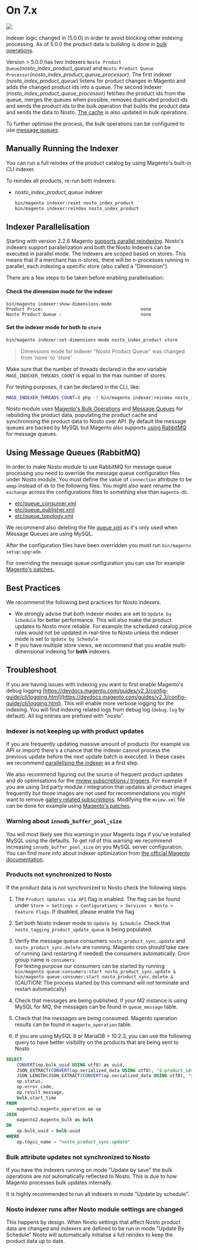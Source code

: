 # On 7.x

![](https://img.shields.io/badge/nosto-%3E%3D%205.0.0-green)

Indexer logic changed in \(5.0.0\) in order to avoid blocking other indexing processing. As of 5.0.0 the product data is building is done in [bulk operations](https://devdocs.magento.com/guides/v2.3/extension-dev-guide/message-queues/bulk-operations.html).

Version &gt; 5.0.0 has two indexers `Nosto Product Queue`_\(nosto\_index\_product\_queue\)_ and `Nosto Product Queue Processor`_\(nosto\_index\_product\_queue\_processor\)_. The first indexer \(_nosto\_index\_product\_queue_\) listens for product changes in Magento and adds the changed product ids into a queue. The second indexer \(_nosto\_index\_product\_queue\_processor\)_ fetches the product ids from the queue, merges the queues when possible, removes duplicated product ids and sends the product ids to the bulk operation that builds the product data and sends the data to Nosto. [The cache](../product-data-caching/built-in-caching.md) is also updated in bulk operations.

To further optimise the process, the bulk operations can be configured to use [message queues](https://devdocs.magento.com/guides/v2.3/extension-dev-guide/message-queues/message-queues.html).

## Manually Running the Indexer

You can run a full reindex of the product catalog by using Magento's built-in CLI indexer.

To reindex all products, re-run both indexers:

* _nosto\_index\_product\_queue_ indexer

  ```bash
  bin/magento indexer:reset nosto_index_product
  bin/magento indexer:reindex nosto_index_product
  ```

## Indexer Parallelisation

Starting with version 2.2.6 Magento [supports parallel reindexing](https://community.magento.com/t5/Magento-DevBlog/Indexers-parallelization-and-optimization/ba-p/104922). Nosto's indexers support parallelization and both the Nosto indexers can be executed in parallel mode. The indexers are scoped based on stores. This means that if a merchant has n-stores, there will be n-processes running in parallel, each indexing a specific store \(also called a "Dimension"\).

There are a few steps to be taken before enabling parallelisation:

#### Check the dimension mode for the indexer

```text
bin/magento indexer:show-dimensions-mode
Product Price:                                     none
Nosto Product Queue :                              none
```

#### Set the indexer mode for **both** to `store`

```bash
bin/magento indexer:set-dimensions-mode nosto_index_product store
```
> Dimensions mode for indexer "Nosto Product Queue" was changed from 'none' to 'store'


Make sure that the number of threads declared in the env variable `MAGE_INDEXER_THREADS_COUNT` is equal to the max number of stores.

For testing purposes, it can be declared in the CLI, like:

```bash
MAGE_INDEXER_THREADS_COUNT=3 php -f bin/magento indexer:reindex nosto_index_product
```

Nosto module uses [Magento's Bulk Operations](https://devdocs.magento.com/guides/v2.3/extension-dev-guide/message-queues/bulk-operations.html) and [Message Queues](https://devdocs.magento.com/guides/v2.3/extension-dev-guide/message-queues/message-queues.html) for rebuilding the product data, populating the product cache and synchronising the product data to Nosto over API. By default the message queues are backed by MySQL but Magento also supports [using RabbitMQ](https://devdocs.magento.com/guides/v2.3/install-gde/prereq/install-rabbitmq.html) for message queues.

## Using Message Queues \(RabbitMQ\)

In order to make Nosto module to use RabbitMQ for message queue processing you need to override the message queue configuration files under Nosto module. You must define the value of `connection` attribute to be `amqp` instead of `db` to the following files. You might also want rename the `exchange` across the configurations files to something else than `magento-db`.

* [etc/queue\_consumer.xml](https://github.com/Nosto/nosto-magento2/blob/master/etc/queue_consumer.xml) 
* [etc/queue\_publisher.xml](https://github.com/Nosto/nosto-magento2/blob/master/etc/queue_publisher.xml)
* [etc/queue\_topology.xml](https://github.com/Nosto/nosto-magento2/blob/master/etc/queue_topology.xml)

We recommend also deleting the file [queue.xml](https://github.com/Nosto/nosto-magento2/blob/master/etc/queue.xml) as it's only used when Message Queues are using MySQL.

After the configuration files have been overridden you must run `bin/magento setup:upgrade`.

For overriding the message queue configuration you can use for example [Magento's patches.](https://devdocs.magento.com/guides/v2.3/comp-mgr/patching.html)

## Best Practices

We recommend the following best practices for Nosto indexers.

* We strongly advise that both indexer modes are set to `Update by Schedule` for better performance.  This will also make the product updates to Nosto more reliable. For example the scheduled catalog price rules would not be updated in real-time to Nosto unless the indexer mode is set to  `Update by Schedule` 
* If you have multiple store views, we recommend that you enable multi-dimensional indexing for **both** indexers.

## Troubleshoot

If you are having issues with indexing you want to first enable Magento's debug logging [https://devdocs.magento.com/guides/v2.3/config-guide/cli/logging.html](https://devdocs.magento.com/guides/v2.3/config-guide/cli/logging.html). This will enable more verbose logging for the indexing. You will find indexing related logs from debug log \(`debug.log` by default\). All log entries are prefixed with "nosto".‌

### Indexer is not keeping up with product updates <a id="indexer-is-not-keeping-up-with-product-updates"></a>

‌If you are frequently updating massive amount of products \(for example via API or import\) there's a chance that the indexer cannot process the previous update before the next update batch is executed. In these cases we recommend [parallelising the indexer](https://docs.nosto.com/magento-2/features/indexer/on-5.x#indexer-parallelisation) as a first step.‌

We also recommend figuring out the source of frequent product updates and do optimisations for the [mview subscriptions / triggers](https://github.com/Nosto/nosto-magento2/blob/master/etc/mview.xml#L38). For example if you are using 3rd party module / integration that updates all product images frequently but those images are not used for recommendations you might want to remove [gallery related subscriptions](https://github.com/Nosto/nosto-magento2/blob/master/etc/mview.xml#L45-L46). Modifying the `mview.xml` file can be done for example using [Magento's patches](https://devdocs.magento.com/guides/v2.3/comp-mgr/patching.html).‌

### Warning about `innodb_buffer_pool_size` <a id="warning-about-innodb_buffer_pool_size"></a>

You will most likely see this warning in your Magento logs if you've installed MySQL using the defaults. To get rid of this warning we recommend increasing `innodb_buffer_pool_size` on you MySQL server configuration. You can find more info about indexer optimization from [the official Magento documentation](https://devdocs.magento.com/guides/v2.3/extension-dev-guide/indexer-batch.html).‌

### Products not synchronized to Nosto <a id="products-not-synchronized-to-nosto"></a>

If the product data is not synchronized to Nosto check the following steps:   
  
1. The `Product Updates via API` flag is enabled. The flag can be found under `Store > Settings > Configurations > Services > Nosto > Feature Flags`. If disabled, please enable the flag   
  
2. Set both Nosto indexer mode to `Update by Schedule`. Check that `nosto_tagging_product_update_queue` is being populated.   
  
3. Verify the message queue consumers `nosto_product_sync.update` and `nosto_product_sync.delete` are running. Magento cron should take care of running \(and restarting if needed\) the consumers automatically. Cron group name is `consumers`.   
For testing purpose our consumers can be started by running `bin/magento queue:consumers:start nosto_product_sync.update & bin/magento queue:consumer:start nosto_product_sync.delete &`   
\(CAUTION! The process started by this command will not terminate and restart automatically\)   
  
4. Check that messages are being published. If your M2 instance is using MySQL for MQ, the messages can be found in `queue_message` table.   
  
5. Check that the messages are being consumed. Magento operation results can be found in `magento_operation` table.   
  
6. If you are using MySQL 8 or MariaDB &gt; 10.2.3, you can use the following query to have better visibility on the products that are being sent to Nosto

```sql
SELECT 
    CONVERT(op.bulk_uuid USING utf8) as uuid,
    JSON_EXTRACT(CONVERT(op.serialized_data USING utf8), "$.product_ids") as products,  
    JSON_LENGTH(JSON_EXTRACT(CONVERT(op.serialized_data USING utf8), "$.product_ids")) as product_count,
    op.status, 
    op.error_code,
    op.result_message,        
    bulk.start_time
FROM 
    magento2.magento_operation as op
JOIN 
    magento2.magento_bulk as bulk
ON
    op.bulk_uuid = bulk.uuid
WHERE 
    op.topic_name = "nosto_product_sync.update"
```

### Bulk attribute updates not synchronized to Nosto <a id="bulk-attribute-updates-not-synchronized-to-nosto"></a>

If you have the indexers running on mode "Update by save" the bulk operations are not automatically reflected to Nosto. This is due to how Magento processes bulk updates internally.‌

It is highly recommended to run all indexers in mode "Update by schedule".‌

### Nosto indexer runs after Nosto module settings are changed ‌ <a id="nosto-indexer-is-blocking-other-magento-indexers"></a>

This happens by design. When Nosto settings that affect Nosto product data are changed and indexers are defined to be run in mode "Update By Schedule" Nosto will automatically initialise a full reindex to keep the product data up to date.

